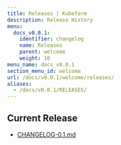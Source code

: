 ```yaml
---
title: Releases | Kubeform
description: Release History
menu:
  docs_v0.0.1:
    identifier: changelog
    name: Releases
    parent: welcome
    weight: 10
menu_name: docs_v0.0.1
section_menu_id: welcome
url: /docs/v0.0.1/welcome/releases/
aliases:
  - /docs/v0.0.1/RELEASES/
---
```


## Current Release

- [CHANGELOG-0.1.md](https://github.com/kubeform/docs/blob/master/docs/CHANGELOG-0.1.md)
